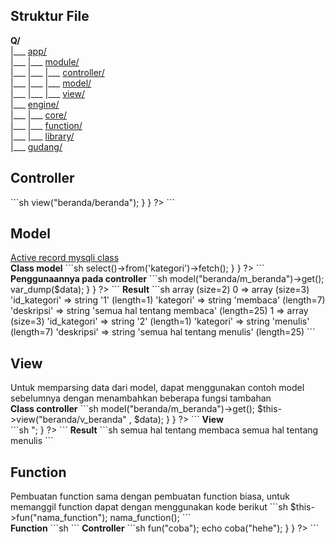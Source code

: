 <h2>Struktur File</h2>
<b>Q/</b><br>
|___ <a href="#app">app/</a><br>
|___ |___ <a href="#module">module/</a><br>
|___ |___ |___ <a href="#controller">controller/</a><br>
|___ |___ |___ <a href="#model">model/</a><br>
|___ |___ |___ <a href="#view">view/</a><br>
|___ <a href="#engine">engine/</a><br>
|___ |___ <a href="#core">core/</a><br>
|___ |___ <a href="#function">function/</a><br>
|___ |___ <a href="#library">library/</a><br>
|___ <a href="#gudang">gudang/</a><br>
<h2 id="controller">Controller</h2>
```sh
<?php  
	/**
	CONTROLLER
	*/
	class Beranda extends Loader
	{
		function index()
		{
			$this->view("beranda/beranda");
		}
	}
?>
```
<h2 id="model">Model</h2>
<a href="https://bitbucket.org/getvivekv/php-mysqli-class">Active record mysqli class</a>
<br>
<b>Class model</b>
```sh
<?php  
	/**
	* 
	*/
	class M_beranda extends Model
	{
		function get()
		{
			return $this->select()->from('kategori')->fetch();
		}
	}
?>
```
<b>Penggunaannya pada controller</b>
```sh
<?php  
	/**
	CONTROLLER
	*/
	class Beranda extends Loader
	{
		function index()
		{
			$data = $this->model("beranda/m_beranda")->get();
			var_dump($data);
		}
	}
?>
```
<b>Result</b>
```sh
array (size=2)
  0 => 
    array (size=3)
      'id_kategori' => string '1' (length=1)
      'kategori' => string 'membaca' (length=7)
      'deskripsi' => string 'semua hal tentang membaca' (length=25)
  1 => 
    array (size=3)
      'id_kategori' => string '2' (length=1)
      'kategori' => string 'menulis' (length=7)
      'deskripsi' => string 'semua hal tentang menulis' (length=25)
```
<h2 id="view">View</h2>
Untuk memparsing data dari model, dapat menggunakan contoh model sebelumnya dengan menambahkan beberapa fungsi tambahan <br>
<b>Class controller</b>
```sh
<?php  
	/**
	CONTROLLER
	*/
	class Beranda extends Loader
	{
		function index()
		{
			$data['kategori'] = $this->model("beranda/m_beranda")->get();
			$this->view("beranda/v_beranda" , $data);
		}
	}
?>
```
<b>View</b><br>
```sh
<?php  
	foreach ($kategori as $key) {
		echo $key["deskripsi"] . "<br>";
	}
?>
```
<b>Result</b>
```sh
semua hal tentang membaca
semua hal tentang menulis
```
<h2 class="function">Function</h2>
Pembuatan function sama dengan pembuatan function biasa, untuk memanggil function dapat dengan menggunakan kode berikut
```sh
$this->fun("nama_function");
nama_function();
```
<br><b>Function</b>
```sh
<?php  
	function coba($a = '')
	{
		return "Berhasil ".$a;
	}
?>
```
<b>Controller</b>
```sh
<?php  
	/**
	CONTROLLER
	*/
	class Beranda extends Loader
	{
		function index()
		{
			$this->fun("coba");
			echo coba("hehe");
		}
	}
?>
```
